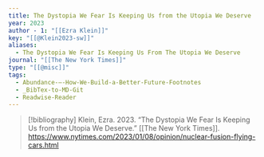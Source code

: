 ```yaml
---
title: The Dystopia We Fear Is Keeping Us from the Utopia We Deserve
year: 2023
author - 1: "[[Ezra Klein]]"
key: "[[@Klein2023-sw]]"
aliases:
  - The Dystopia We Fear Is Keeping Us From The Utopia We Deserve
journal: "[[The New York Times]]"
type: "[[@misc]]"
tags:
  - Abundance-–-How-We-Build-a-Better-Future-Footnotes
  - _BibTex-to-MD-Git
  - Readwise-Reader
---
```


> [!bibliography]
> Klein, Ezra. 2023. “The Dystopia We Fear Is Keeping Us from the Utopia We Deserve.” [[The New York Times]]. https://www.nytimes.com/2023/01/08/opinion/nuclear-fusion-flying-cars.html